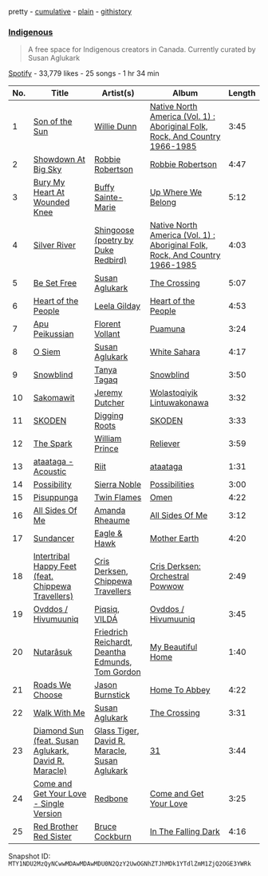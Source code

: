pretty - [cumulative](/playlists/cumulative/37i9dQZF1DWYrH4yMJbkL8.md) - [plain](/playlists/plain/37i9dQZF1DWYrH4yMJbkL8) - [githistory](https://github.githistory.xyz/mackorone/spotify-playlist-archive/blob/main/playlists/plain/37i9dQZF1DWYrH4yMJbkL8)

### [Indigenous](https://open.spotify.com/playlist/37i9dQZF1DWYrH4yMJbkL8)

> A free space for Indigenous creators in Canada\. Currently curated by Susan Aglukark

[Spotify](https://open.spotify.com/user/spotify) - 33,779 likes - 25 songs - 1 hr 34 min

| No. | Title | Artist(s) | Album | Length |
|---|---|---|---|---|
| 1 | [Son of the Sun](https://open.spotify.com/track/75LgtWQRfVIkpECqakZ6ra) | [Willie Dunn](https://open.spotify.com/artist/3jeo0fVqyC3Yw1K5VyxpV6) | [Native North America \(Vol\. 1\) : Aboriginal Folk, Rock, And Country 1966\-1985](https://open.spotify.com/album/20uFRx6K8E7YtRsbiRJyen) | 3:45 |
| 2 | [Showdown At Big Sky](https://open.spotify.com/track/024l9PlvWWPaCTfRO6LZ88) | [Robbie Robertson](https://open.spotify.com/artist/5R6GD31ZP8YPGIlt73Madf) | [Robbie Robertson](https://open.spotify.com/album/7uQeo4W4xhKTUtN8Tmo31J) | 4:47 |
| 3 | [Bury My Heart At Wounded Knee](https://open.spotify.com/track/7HGnI563sFPZjUf54OiLU0) | [Buffy Sainte\-Marie](https://open.spotify.com/artist/5exO2eW84QucBhrRhcK76x) | [Up Where We Belong](https://open.spotify.com/album/7ts6JwFvY42ebwwm0i8HYB) | 5:12 |
| 4 | [Silver River](https://open.spotify.com/track/5UgIkoTkAn46AhDblRc5eZ) | [Shingoose \(poetry by Duke Redbird\)](https://open.spotify.com/artist/5SwHpggYsgq4y1uTbJB6v8) | [Native North America \(Vol\. 1\) : Aboriginal Folk, Rock, And Country 1966\-1985](https://open.spotify.com/album/20uFRx6K8E7YtRsbiRJyen) | 4:03 |
| 5 | [Be Set Free](https://open.spotify.com/track/5NHF3ad1JVbBiCQ0Vx9Ulf) | [Susan Aglukark](https://open.spotify.com/artist/2R4S7xcKEkmqvmpXHrKj8C) | [The Crossing](https://open.spotify.com/album/3BfHBDbLtxtsBbkccQ4QnV) | 5:07 |
| 6 | [Heart of the People](https://open.spotify.com/track/7AUnMhRUEabLvFiOt8xTfz) | [Leela Gilday](https://open.spotify.com/artist/0nSstpr48Xb3fVs5AZHOLN) | [Heart of the People](https://open.spotify.com/album/2XtigHY7mljmjRSpGUgcew) | 4:53 |
| 7 | [Apu Peikussian](https://open.spotify.com/track/7sJAGuzZB5uFiatKPJDXzF) | [Florent Vollant](https://open.spotify.com/artist/46yst9cUnaE2cftTAxwFSp) | [Puamuna](https://open.spotify.com/album/3gEGWP7BwI5seQ9o2auz8n) | 3:24 |
| 8 | [O Siem](https://open.spotify.com/track/2ouMDSbiSvFZqeAUr4mmVg) | [Susan Aglukark](https://open.spotify.com/artist/2R4S7xcKEkmqvmpXHrKj8C) | [White Sahara](https://open.spotify.com/album/6qnBJUlyjtoJO8yAQ3fSxP) | 4:17 |
| 9 | [Snowblind](https://open.spotify.com/track/4F6C1k9TfEEzCo86m4K1Bu) | [Tanya Tagaq](https://open.spotify.com/artist/2WIb75pwIt78VCAhAtPObY) | [Snowblind](https://open.spotify.com/album/3EX2pi3FS9thuxBfv9s6C3) | 3:50 |
| 10 | [Sakomawit](https://open.spotify.com/track/1f3HgAuHPyGx1ZwL9RTRAZ) | [Jeremy Dutcher](https://open.spotify.com/artist/0QisUuu0cbcoOod1lBVf0f) | [Wolastoqiyik Lintuwakonawa](https://open.spotify.com/album/568Hw1PX6K12BdqyFSBj1E) | 3:32 |
| 11 | [SKODEN](https://open.spotify.com/track/3ssxyKEYJgkZxPjrmniL5w) | [Digging Roots](https://open.spotify.com/artist/6jXRPYI1uhTRJKuetXMRpj) | [SKODEN](https://open.spotify.com/album/4bQcsJ1UJGeyg1PPjA3I3i) | 3:33 |
| 12 | [The Spark](https://open.spotify.com/track/11AyynOmB7yiXr84DzEsxj) | [William Prince](https://open.spotify.com/artist/5GJWwpX2tnOruZviItXvM6) | [Reliever](https://open.spotify.com/album/6sesQu02oxMGUbhYViaVTN) | 3:59 |
| 13 | [ataataga \- Acoustic](https://open.spotify.com/track/3mlOA4couGn2K1XqBQsYMr) | [Riit](https://open.spotify.com/artist/51rJGI9Wto6CZqOqLStQxO) | [ataataga](https://open.spotify.com/album/2waHPkgaJ2R2ID8scH4FUP) | 1:31 |
| 14 | [Possibility](https://open.spotify.com/track/7dMKK863N83phe5gD0NFHs) | [Sierra Noble](https://open.spotify.com/artist/7DFVjetQUZxFLNukE3F4Rt) | [Possibilities](https://open.spotify.com/album/00h2WuukFo2WClZ03ddFCU) | 3:00 |
| 15 | [Pisuppunga](https://open.spotify.com/track/3dqCUHgq465dGWnTJNtLmE) | [Twin Flames](https://open.spotify.com/artist/5rd4DwuxvrxyZoG0rC9YHi) | [Omen](https://open.spotify.com/album/06bmdZDfjxENvEm3jwKEx8) | 4:22 |
| 16 | [All Sides Of Me](https://open.spotify.com/track/4lLnTq7R5u4EAvze5TsN4e) | [Amanda Rheaume](https://open.spotify.com/artist/3AolL1C2j6PAqp3BuWzsRZ) | [All Sides Of Me](https://open.spotify.com/album/2eDXbTksonB5wh3B6kaFg0) | 3:12 |
| 17 | [Sundancer](https://open.spotify.com/track/1BJ53kYfiHt7Sz1ekL6wGm) | [Eagle & Hawk](https://open.spotify.com/artist/12VF84gHslJXx9e3HX0N6Z) | [Mother Earth](https://open.spotify.com/album/77ADKuH17Eb2A9RCplvbs0) | 4:20 |
| 18 | [Intertribal Happy Feet \(feat\. Chippewa Travellers\)](https://open.spotify.com/track/5Olal9ynuV7rYJIry9M1bh) | [Cris Derksen](https://open.spotify.com/artist/7ix7Gz79EddnFl6LJSDuhc), [Chippewa Travellers](https://open.spotify.com/artist/4AaS8zEHLC20ExfrnuSMmV) | [Cris Derksen: Orchestral Powwow](https://open.spotify.com/album/1p4jzGhZk7BF9660debWXC) | 2:49 |
| 19 | [Ovddos / Hivumuuniq](https://open.spotify.com/track/19gcf7E6b7rVAHz2TK9Q7f) | [Piqsiq](https://open.spotify.com/artist/22sYXaxfo8wisgHn4pvCTZ), [VILDÁ](https://open.spotify.com/artist/3FkyNYboYYRkV46XyDWZER) | [Ovddos / Hivumuuniq](https://open.spotify.com/album/50DJKSIqzKNboMcZGn2VgW) | 3:45 |
| 20 | [Nutarâsuk](https://open.spotify.com/track/2UC60EhosBPaCH9FQ3WPGG) | [Friedrich Reichardt](https://open.spotify.com/artist/1Cp6vGlrWhJpSygqKvg4D9), [Deantha Edmunds](https://open.spotify.com/artist/6bMwsfzqTf4Fs8IzlVUfHr), [Tom Gordon](https://open.spotify.com/artist/5YILjkdDZjTAcyVir2b7oI) | [My Beautiful Home](https://open.spotify.com/album/30GeFNV4NrzQcv4j7cDcHE) | 1:40 |
| 21 | [Roads We Choose](https://open.spotify.com/track/1M7v7NCHhaO1QB2qTQMSym) | [Jason Burnstick](https://open.spotify.com/artist/4wCpyEMn0K36o6djtq48uW) | [Home To Abbey](https://open.spotify.com/album/1StEwXiykksn7WFwuYr17o) | 4:22 |
| 22 | [Walk With Me](https://open.spotify.com/track/6c3jqOXSkyWI2W4UFrMPqx) | [Susan Aglukark](https://open.spotify.com/artist/2R4S7xcKEkmqvmpXHrKj8C) | [The Crossing](https://open.spotify.com/album/3BfHBDbLtxtsBbkccQ4QnV) | 3:31 |
| 23 | [Diamond Sun \(feat\. Susan Aglukark, David R\. Maracle\)](https://open.spotify.com/track/0F62O1t49w5mSyXabSXoqF) | [Glass Tiger](https://open.spotify.com/artist/53RaPTbZOx2mBoZD6LLWIv), [David R\. Maracle](https://open.spotify.com/artist/0PRSELwINaU945xsPKJ6mt), [Susan Aglukark](https://open.spotify.com/artist/2R4S7xcKEkmqvmpXHrKj8C) | [31](https://open.spotify.com/album/3iH13shf5uvbDtZ9Is3PKL) | 3:44 |
| 24 | [Come and Get Your Love \- Single Version](https://open.spotify.com/track/7GVUmCP00eSsqc4tzj1sDD) | [Redbone](https://open.spotify.com/artist/0w7HLMvZOHatWVbAKee1zF) | [Come and Get Your Love](https://open.spotify.com/album/5Gf5m9M6RiK2lkjpbP0xRu) | 3:25 |
| 25 | [Red Brother Red Sister](https://open.spotify.com/track/0kyK2LNhahUA5wGj2muvci) | [Bruce Cockburn](https://open.spotify.com/artist/4sh4MHP7lhrSUakxwZzwqz) | [In The Falling Dark](https://open.spotify.com/album/60VKXUmkuvPBIbahpkgqMD) | 4:16 |

Snapshot ID: `MTY1NDU2MzQyNCwwMDAwMDAwMDU0N2QzY2UwOGNhZTJhMDk1YTdlZmM1ZjQ2OGE3YWRk`

